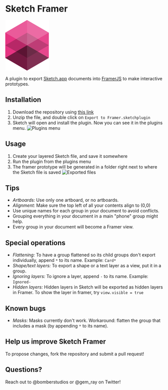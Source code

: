 # Sketch Framer

![](sketch-framer-logo.png?raw=true)

A plugin to export [Sketch.app](http://www.bohemiancoding.com/sketch) documents into [FramerJS](http://framerjs.com) to make interactive prototypes.

## Installation
1. Download the repository using [this link](https://github.com/bomberstudios/sketch-framer/archive/master.zip)
2. Unzip the file, and double click on `Export to Framer.sketchplugin`
3. Sketch will open and install the plugin. Now you can see it in the plugins menu.
![Plugins menu](https://f.cloud.github.com/assets/200566/2153606/d9fd17be-9429-11e3-9d15-674f17f9953f.png)

## Usage
1. Create your layered Sketch file, and save it somewhere
2. Run the plugin from the plugins menu
3. The framer prototype will be generated in a folder right next to where the Sketch file is saved
![Exported files](https://f.cloud.github.com/assets/200566/2153636/3be2cbf4-942a-11e3-9def-01dc19d83324.png)

## Tips
* *Artboards:* Use only one artboard, or no artboards.
* *Alignment:* Make sure the top left of all your contents align to (0,0)
* Use unique names for each group in your document to avoid conflicts.
* Grouping everything in your document in a main "phone" group might help.
* Every group in your document will become a Framer view.

## Special operations
* *Flattening:* To have a group flattened so its child groups don't export individually, append `*` to its name. Example: `Card*`
* *Shape/text layers:* To export a shape or a text layer as a view, put it in a group.
* *Ignoring layers:* To ignore a layer, append `-` to its name. Example: `Ignored-`
* *Hidden layers:* Hidden layers in Sketch will be exported as hidden layers in Framer. To show the layer in framer, try `view.visible = true`


## Known bugs
* *Masks:* Masks currently don't work. Workaround: flatten the group that includes a mask (by appending `*` to its name).


## Help us improve Sketch Framer

To propose changes, fork the repository and submit a pull request!

## Questions?

Reach out to @bomberstudios or @gem_ray on Twitter!
